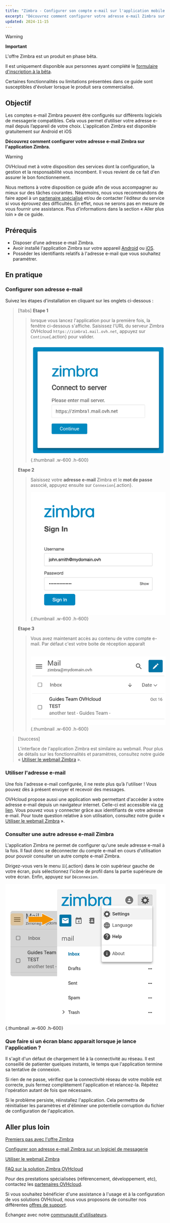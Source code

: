 ```yaml
---
title: "Zimbra - Configurer son compte e-mail sur l'application mobile Zimbra"
excerpt: "Découvrez comment configurer votre adresse e-mail Zimbra sur l'application mobile Zimbra disponible sur Android et iOS"
updated: 2024-11-15
---
```


<style>
.w-600 {
  max-width:600px !important;
}
.h-600 {
  max-height:600px !important;
}
</style>

> [!warning]
>
> **Important**
>
> L'offre Zimbra est un produit en phase bêta.
>
> Il est uniquement disponible aux personnes ayant complété le [formulaire d'inscription à la bêta](https://labs.ovhcloud.com/en/zimbra-beta/).
>
> Certaines fonctionnalités ou limitations présentées dans ce guide sont susceptibles d'évoluer lorsque le produit sera commercialisé.

## Objectif

Les comptes e-mail Zimbra peuvent être configurés sur différents logiciels de messagerie compatibles. Cela vous permet d’utiliser votre adresse e-mail depuis l’appareil de votre choix. L'application Zimbra est disponible gratuitement sur Android et iOS

**Découvrez comment configurer votre adresse e-mail Zimbra sur l'application Zimbra.**

> [!warning]
>
> OVHcloud met à votre disposition des services dont la configuration, la gestion et la responsabilité vous incombent. Il vous revient de ce fait d'en assurer le bon fonctionnement.
>
> Nous mettons à votre disposition ce guide afin de vous accompagner au mieux sur des tâches courantes. Néanmoins, nous vous recommandons de faire appel à un [partenaire spécialisé](/links/partner) et/ou de contacter l'éditeur du service si vous éprouvez des difficultés. En effet, nous ne serons pas en mesure de vous fournir une assistance. Plus d'informations dans la section « Aller plus loin » de ce guide.

## Prérequis

- Disposer d’une adresse e-mail Zimbra.
- Avoir installé l'application Zimbra sur votre appareil [Android](https://play.google.com/store/apps/details?id=com.zimbra.modernapp&hl=fr) ou [iOS](https://apps.apple.com/cm/app/zimbra-email-collaboration/id1554848550).
- Posséder les identifiants relatifs à l'adresse e-mail que vous souhaitez paramétrer.

## En pratique

### Configurer son adresse e-mail

Suivez les étapes d'installation en cliquant sur les onglets ci-dessous :

> [!tabs]
> **Etape 1**
>>
>> lorsque vous lancez l'application pour la première fois, la fenêtre ci-dessous s'affiche. Saisissez l'URL du serveur Zimbra OVHcloud `https://zimbra1.mail.ovh.net`, appuyez sur `Continue`{.action} pour valider.
>>
>> ![zimbra_app](images/zimbra_app_connect01.png){.thumbnail .w-600 .h-600}
>>
> **Etape 2**
>>
>> Saisissez votre **adresse e-mail** Zimbra et le  **mot de passe** associé, appuyez ensuite sur `Connexion`{.action}.
>>
>> ![zimbra_app](images/zimbra_app_connect02.png){.thumbnail .w-600 .h-600}
>>
> **Etape 3**
>>
>> Vous avez maintenant accès au contenu de votre compte e-mail. Par défaut c'est votre boite de réception apparaît <br><br>
>>
>> ![zimbra_app](images/zimbra_app_inbox01.png){.thumbnail .w-600 .h-600}

> [!success]
>
> L'interface de l'application Zimbra est similaire au webmail. Pour plus de détails sur les fonctionnalités et paramètres, consultez notre guide « [Utiliser le webmail Zimbra](/pages/web_cloud/email_and_collaborative_solutions/mx_plan/email_zimbra) ».

### Utiliser l'adresse e-mail

Une fois l'adresse e-mail configurée, il ne reste plus qu’à l'utiliser ! Vous pouvez dès à présent envoyer et recevoir des messages.

OVHcloud propose aussi une application web permettant d'accéder à votre adresse e-mail depuis un navigateur internet. Celle-ci est accessible via [ce lien](/links/web/email). Vous pouvez vous y connecter grâce aux identifiants de votre adresse e-mail. Pour toute question relative à son utilisation, consultez notre guide « [Utiliser le webmail Zimbra](/pages/web_cloud/email_and_collaborative_solutions) ».

### Consulter une autre adresse e-mail Zimbra <a name="modify-settings"></a>

L'application Zimbra ne permet de configurer qu'une seule adresse e-mail à la fois. Il faut donc se déconnecter du compte e-mail en cours d'utilisation pour pouvoir consulter un autre compte e-mail Zimbra.

Dirigez-vous vers le menu `☰`{.action} dans le coin supérieur gauche de votre écran, puis sélectionnez l'icône de profil dans la partie supérieure de votre écran. Enfin, appuyez sur `Déconnexion`.

![zimbra_app](images/zimbra_app_settings01.png){.thumbnail .w-600 .h-600}

### Que faire si un écran blanc apparait lorsque je lance l'application ?

Il s'agit d'un défaut de chargement lié à la connectivité au réseau. Il est conseillé de patienter quelques instants, le temps que l'application termine sa tentative de connexion.

Si rien de ne passe, vérifiez que la connectivité réseau de votre mobile est correcte, puis fermez complètement l'application et relancez-la. Répétez l'opération autant de fois que nécessaire.

Si le problème persiste, réinstallez l'application. Cela permettra de réinitialiser les paramètres et d'éliminer une potentielle corruption du fichier de configuration de l'application.

## Aller plus loin <a name="go-further"></a>

[Premiers pas avec l'offre Zimbra](/pages/web_cloud/email_and_collaborative_solutions/zimbra/getting_started_zimbra)

[Configurer son adresse e-mail Zimbra sur un logiciel de messagerie](/pages/web_cloud/email_and_collaborative_solutions/zimbra/zimbra_mail_apps)

[Utiliser le webmail Zimbra](/pages/web_cloud/email_and_collaborative_solutions/mx_plan/email_zimbra)

[FAQ sur la solution Zimbra OVHcloud](/pages/web_cloud/email_and_collaborative_solutions/mx_plan/faq-zimbra)

Pour des prestations spécialisées (référencement, développement, etc), contactez les [partenaires OVHcloud](/links/partner).

Si vous souhaitez bénéficier d'une assistance à l'usage et à la configuration de vos solutions OVHcloud, nous vous proposons de consulter nos différentes [offres de support](/links/support).

Échangez avec notre [communauté d'utilisateurs](/links/community).